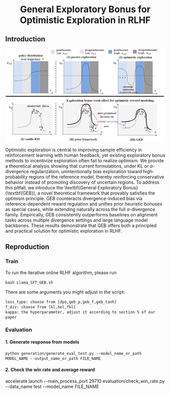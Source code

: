 <div align="center">

# General Exploratory Bonus for Optimistic Exploration in RLHF

</div>

## Introduction
<div align="center">
<img src="optimistic_v2.drawio.png" width="822px">
</div>

Optimistic exploration is central to improving sample efficiency in reinforcement learning with human feedback, yet existing exploratory bonus methods to incentivize exploration often fail to realize optimism. We provide a theoretical analysis showing that current formulations, under KL or $\alpha$-divergence regularization, unintentionally bias exploration toward high-probability regions of the reference model, thereby reinforcing conservative behavior instead of promoting discovery of uncertain regions. To address this pitfall, we introduce the \textbf{General Exploratory Bonus} (\textbf{GEB}), a novel theoretical framework that provably satisfies the optimism principle. GEB counteracts divergence-induced bias via reference-dependent reward regulation and unifies prior heuristic bonuses as special cases, while extending naturally across the full $\alpha$-divergence family. Empirically, GEB consistently outperforms baselines on alignment tasks across multiple divergence settings and large language model backbones. These results demonstrate that GEB offers both a principled and practical solution for optimistic exploration in RLHF.

## Reproduction

### Train
To run the iterative online RLHF algorithm, please run

```
bash Llama_SFT_GEB.sh
```

There are some arguments you might adjust in the script:
```
loss_type: choose from [dpo,geb_p,geb_f,geb_tanh]
f_div: choose from [kl,hel,fkl]
kappa: the hyperparameter, adjust it according to section 5 of our paper
```



### Evaluation

#### 1. Generate response from models

```
python generation/generate_eval_test.py --model_name_or_path MODEL_NAME --output_name_or_path FILE_NAME
```

#### 2. Check the win rate and average reward

accelerate launch --main_process_port 29710 evaluation/check_win_rate.py --data_name test --model_name FILE_NAME

